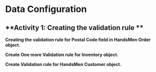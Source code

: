 # Data Configuration
## **Activity 1: Creating the validation rule **

**Creating the validation rule for Postal Code field in HandsMen Order object.**

**Create One more Validation rule for Inventory object.**


**Create Validation rule for HandsMen Customer object.**


